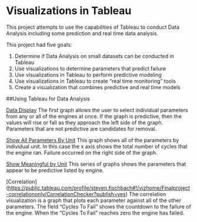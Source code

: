 # Visualizations in Tableau
This project attempts to use the capabilities of Tableau to conduct Data Analysis including some prediction and real time data analysis. 

This project had five goals:
1.	Determine if Data Analysis on small datasets can be conducted in Tableau
2.	Use visualizations to determine parameters that predict failure
3.	Use visualizations in Tableau to perform predictive modeling
4.	Use visualizations in Tableau to create “real time monitoring” tools
5.	Create a visualization that combines predictive and real time models


##Using Tableau for Data Analysis

[Data Display]( https://public.tableau.com/profile/steven.fischbach#!/vizhome/Finalproject-correlationonly/SuperDataDisplay?publish=yes) The first graph allows the user to select individual parameters from any or all of the engines at once. If the graph is predictive, then the values will rise or fall as they approach the left side of the graph. Parameters that are not predictive are candidates for removal. 

[Show All Parameters By Unit](https://public.tableau.com/profile/steven.fischbach#!/vizhome/Finalproject-correlationonly/ShowAllParametersByUnit?publish=yes) This graph shows all of the parameters by individual unit. In this case the x axis shows the total number of cycles that the engine ran. Failure occurred on the right side of the graph. 

[Show Meaningful by Unit]( https://public.tableau.com/profile/steven.fischbach#!/vizhome/Finalproject-correlationonly/ShowMeaningfulbyUnit?publish=yes) This series of graphs shows the parameters that appear to be predictive listed by engine. 

[Correlation] (https://public.tableau.com/profile/steven.fischbach#!/vizhome/Finalproject-correlationonly/CorrelationChecker?publish=yes) The correlation visualization is a graph that plots each parameter against all of the other parameters. The field “Cycles To Fail” shows the countdown to the failure of the engine. When the “Cycles To Fail” reaches zero the engine has failed. 
